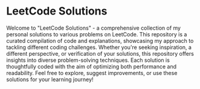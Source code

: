# LeetCode Solutions

Welcome to "LeetCode Solutions" - a comprehensive collection of my personal solutions to various problems on LeetCode. This repository is a curated compilation of code and explanations, showcasing my approach to tackling different coding challenges. Whether you're seeking inspiration, a different perspective, or verification of your solutions, this repository offers insights into diverse problem-solving techniques. Each solution is thoughtfully coded with the aim of optimizing both performance and readability. Feel free to explore, suggest improvements, or use these solutions for your learning journey!
